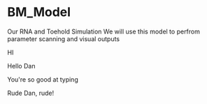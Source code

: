 # BM_Model
Our RNA and Toehold Simulation 
We will use this model to perfrom parameter scanning and visual outputs


HI

Hello Dan

You're so good at typing

Rude Dan, rude!